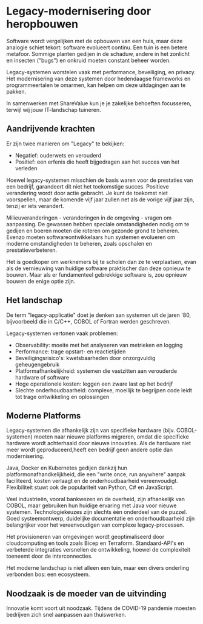 # Legacy-modernisering door heropbouwen

Software wordt vergelijken met de opbouwen van een huis, maar deze analogie schiet tekort: software evolueert continu.
Een tuin is een betere metafoor.
Sommige planten gedijen in de schaduw, andere in het zonlicht en insecten ("bugs") en onkruid moeten constant beheer worden.

Legacy-systemen worstelen vaak met performance, beveiliging, en privacy.
Het modernisering van deze systemen door hedendaagse frameworks en programmeertalen te omarmen, kan helpen om deze uitdagingen aan te pakken.

In samenwerken met ShareValue kun je je zakelijke behoeften focusseren, terwijl wij jouw IT-landschap tuineren.

## Aandrijvende krachten

Er zijn twee manieren om "Legacy" te bekijken:

- Negatief: ouderwets en verouderd
- Positief: een erfenis die heeft bijgedragen aan het succes van het verleden

Hoewel legacy-systemen misschien de basis waren voor de prestaties van een bedrijf, garandeert dit niet het toekomstige succes.
Positieve verandering wordt door actie gebracht.
Je kunt de toekomst niet voorspellen, maar de komende vijf jaar zullen net als de vorige vijf jaar zijn, tenzij er iets verandert.

Milieuveranderingen - veranderingen in de omgeving - vragen om aanpassing.
De gewassen hebben speciale omstandigheden nodig om te gedijen en 
boeren moeten die roteren om gezonde grond te beheren.
Evenzo moeten softwareontwikkelaars hun systemen evolueren om moderne omstandigheden te beheren, zoals opschalen en prestatieverbeteren.

Het is goedkoper om werknemers bij te scholen dan ze te verplaatsen,
evan als de vernieuwing van huidige software praktischer dan deze opnieuw te bouwen.
Maar als er fundamenteel gebrekkige software is, zou opnieuw bouwen de enige optie zijn.

## Het landschap

De term "legacy-applicatie" doet je denken aan systemen uit de jaren '80, bijvoorbeeld die in C/C++, COBOL of Fortran werden geschreven. 

Legacy-systemen vertonen vaak problemen:

- Observability: moeite met het analyseren van metrieken en logging
- Performance: trage opstart- en reactietijden
- Beveiligingsrisico's: kwetsbaarheden door onzorgvuldig geheugengebruik
- Platformafhankelijkheid: systemen die vastzitten aan verouderde hardware of software
- Hoge operationele kosten: leggen een zware last op het bedrijf
- Slechte onderhoudbaarheid: complexe, moeilijk te begrijpen code leidt tot trage ontwikkeling en oplossingen

## Moderne Platforms

Legacy-systemen die afhankelijk zijn van specifieke hardware (bijv. COBOL-systemen) moeten naar nieuwe platforms migreren, omdat die specifieke hardware wordt achterhaald door nieuwe innovaties. Als de hardware niet meer wordt geproduceerd,heeft een bedrijf geen andere optie dan modernisering.

Java, Docker en Kubernetes gedijen dankzij hun platformonafhandkelijkheid,
die een "write once, run anywhere" aanpak faciliteerd, kosten verlaagt en de onderhoudbaarheid vereenvoudigt.
Flexibiliteit stuwt ook de populariteit van Python, C# en JavaScript.

Veel industrieën, vooral bankwezen en de overheid, zijn afhankelijk van COBOL, maar gebruiken hun huidige ervaring met Java voor nieuwe systemen.
Technologiekeuzes zijn slechts één onderdeel van de puzzel.
Goed systeemontwerp, duidelijke documentatie en onderhoudbaarheid zijn belangrijker voor het vereenvoudigen van complexe legacy-processen.

Het provisioneren van omgevingen wordt geoptimaliseerd door cloudcomputing en tools zoals Bicep en Terraform. Standaard-API's en verbeterde integraties versnellen de ontwikkeling, hoewel de complexiteit toeneemt door de interconnecties.

Het moderne landschap is niet alleen een tuin, maar een divers onderling verbonden bos: een ecosysteem.

## Noodzaak is de moeder van de uitvinding

Innovatie komt voort uit noodzaak.
Tijdens de COVID-19 pandemie moesten bedrijven zich snel aanpassen aan thuiswerken. 
